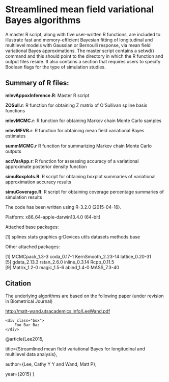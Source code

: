 Streamlined mean field variational Bayes algorithms
==============

A master R script, along with five user-written R functions, are included 
to illustrate fast and memory-efficient Bayesian fitting of longitudinal 
and multilevel models with Gaussian or Bernoulli response, via mean field 
variational Bayes approximations. The master script contains a setwd() 
command and this should point to the directory in which the R function 
and output files reside. It also contains a section that requires users
to specify Boolean flags for the type of simulation studies.

Summary of R files:
-------------------

**mlevAppoxInference.R**: Master R script

**ZOSull.r**:         R function for obtaining Z matrix of O'Sullivan spline basis functions

**mlevMCMC.r**:       R function for obtaining Markov chain Monte Carlo samples 

**mlevMFVB.r**:       R function for obtaining mean field variational Bayes estimates
  
**summMCMC.r**        R function for summarizing Markov chain Monte Carlo outputs

**accVarApp.r**:      R function for assessing accuracy of a variational approximate posterior density function

**simuBoxplots.R**:   R script for obtaining boxplot summaries of variational approximation accuracy results

**simuCoverage.R**:   R script for obtaining coverage percentage summaries of simulation results

The code has been written using R-3.2.0 (2015-04-16).

Platform: x86_64-apple-darwin13.4.0 (64-bit)

Attached base packages:

[1] splines stats graphics grDevices utils datasets methods base     

Other attached packages:

[1] MCMCpack_1.3-3   coda_0.17-1   KernSmooth_2.23-14   lattice_0.20-31   
[5] gdata_2.13.3     rstan_2.6.0   inline_0.3.14        Rcpp_0.11.5       
[9] Matrix_1.2-0     magic_1.5-6   abind_1.4-0          MASS_7.3-40       

Citation
-----------

The underlying algorithms are based on the following paper (under revision in Biometrical Journal)

http://matt-wand.utsacademics.info/LeeWand.pdf

    <div class="box">
        Foo Bar Baz
    </div>
    
@article{Lee2015,

  title={Streamlined mean field variational Bayes for longitudinal and multilevel data analysis},
  
  author={Lee, Cathy Y Y and Wand, Matt P},
  
  year={2015}
}


